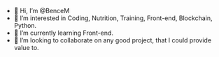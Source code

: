 - 👋 Hi, I’m @BenceM
- 👀 I’m interested in Coding, Nutrition, Training, Front-end, Blockchain, Python.
- 🌱 I’m currently learning Front-end.
- 💞️ I’m looking to collaborate on any good project, that I could provide value to.

<!---
BenceM/BenceM is a ✨ special ✨ repository because its `README.md` (this file) appears on your GitHub profile.
You can click the Preview link to take a look at your changes.
--->
